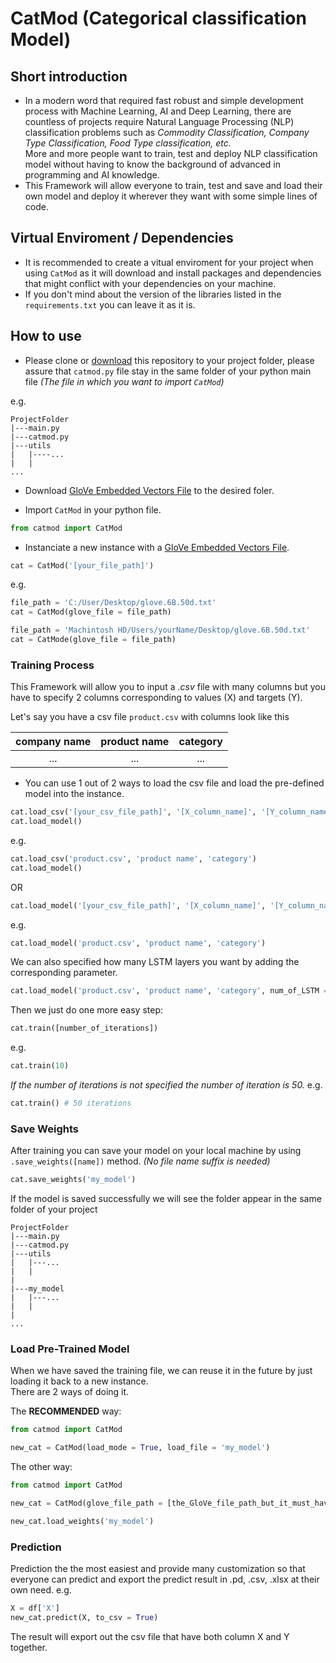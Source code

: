 # CatMod (Categorical classification Model)

## Short introduction
- In a modern word that required fast robust and simple development process with Machine Learning, AI and Deep Learning, there are countless of projects require Natural Language Processing (NLP) classification problems such as <i>Commodity Classification, Company Type Classification, Food Type classification, etc.</i><br>
More and more people want to train, test and deploy NLP classification model without having to know the background of advanced in programming and AI knowledge.
- This Framework will allow everyone to train, test and save and load their own model and deploy it wherever they want with some simple lines of code.


## Virtual Enviroment / Dependencies
- It is recommended to create a vitual enviroment for your project when using `CatMod` as it will download and install packages and dependencies that might conflict with your dependencies on your machine.
- If you don't mind about the version of the libraries listed in the `requirements.txt` you can leave it as it is.

## How to use
- Please clone or <a href='https://github.com/tuanisworkingonsomeprojects/CatMod/archive/refs/heads/main.zip'>download</a> this repository to your project folder, please assure that `catmod.py` file stay in the same folder of your python main file <i>(The file in which you want to import `CatMod`)</i>

e.g.
```
ProjectFolder
|---main.py
|---catmod.py
|---utils
|   |----...
|   |
...
```
- Download <a href='https://www.kaggle.com/datasets/watts2/glove6b50dtxt'>GloVe Embedded Vectors File</a> to the desired foler.


- Import `CatMod` in your python file.
```python
from catmod import CatMod
```

- Instanciate a new instance with a <a href='https://www.kaggle.com/datasets/watts2/glove6b50dtxt'>GloVe Embedded Vectors File</a>.
```python
cat = CatMod('[your_file_path]')
```
e.g.
```python
file_path = 'C:/User/Desktop/glove.6B.50d.txt'
cat = CatMod(glove_file = file_path)
```

```python
file_path = 'Machintosh HD/Users/yourName/Desktop/glove.6B.50d.txt'
cat = CatMode(glove_file = file_path)
```

### Training Process
This Framework will allow you to input a <i>.csv</i> file with many columns but you have to specify 2 columns corresponding to values (X) and targets (Y).<br>

Let's say you have a csv file `product.csv` with columns look like this<br>

| company name | product name | category |
|:------------:|:------------:|:--------:|
|...           |...           |...       |


- You can use 1 out of 2 ways to load the csv file and load the pre-defined model into the instance.

```python
cat.load_csv('[your_csv_file_path]', '[X_column_name]', '[Y_column_name]')
cat.load_model()
```
e.g.
```python
cat.load_csv('product.csv', 'product name', 'category')
cat.load_model()
```

OR 

```python
cat.load_model('[your_csv_file_path]', '[X_column_name]', '[Y_column_name]')
```
e.g.
```python
cat.load_model('product.csv', 'product name', 'category')
```

We can also specified how many LSTM layers you want by adding the corresponding parameter.
```python
cat.load_model('product.csv', 'product name', 'category', num_of_LSTM = 4)
```





Then we just do one more easy step:
```python
cat.train([number_of_iterations])
```
e.g.
```python
cat.train(10)
```
<i>If the number of iterations is not specified the number of iteration is 50.</i>
e.g.
```python
cat.train() # 50 iterations
```

### Save Weights
After training you can save your model on your local machine by using `.save_weights([name])` method. <i>(No file name suffix is needed)</i>

```python
cat.save_weights('my_model')
```

If the model is saved successfully we will see the folder appear in the same folder of your project
```
ProjectFolder
|---main.py
|---catmod.py
|---utils
|   |---...
|   |
|
|---my_model
|   |---...
|   |
|
...
```

### Load Pre-Trained Model
When we have saved the training file, we can reuse it in the future by just loading it back to a new instance.<br>
There are 2 ways of doing it.

The <b>RECOMMENDED</b> way:
```python
from catmod import CatMod

new_cat = CatMod(load_mode = True, load_file = 'my_model')
```

The other way:
```python
from catmod import CatMod

new_cat = CatMod(glove_file_path = [the_GloVe_file_path_but_it_must_have_the_same_dimension_with_the_pre_trained_model])

new_cat.load_weights('my_model')
```

### Prediction
Prediction the the most easiest and provide many customization so that everyone can predict and export the predict result in .pd, .csv, .xlsx at their own need.
e.g.
```python
X = df['X']
new_cat.predict(X, to_csv = True)
```
The result will export out the csv file that have both column X and Y together.

